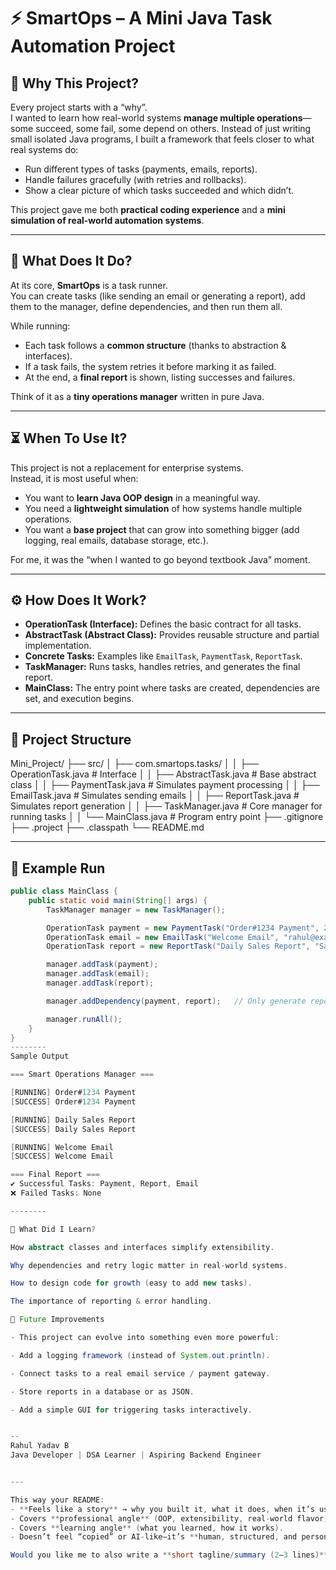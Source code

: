 # ⚡ SmartOps – A Mini Java Task Automation Project

## 🌱 Why This Project?
Every project starts with a “why”.  
I wanted to learn how real-world systems **manage multiple operations**—some succeed, some fail, some depend on others. Instead of just writing small isolated Java programs, I built a framework that feels closer to what real systems do:  

- Run different types of tasks (payments, emails, reports).  
- Handle failures gracefully (with retries and rollbacks).  
- Show a clear picture of which tasks succeeded and which didn’t.  

This project gave me both **practical coding experience** and a **mini simulation of real-world automation systems**.

---

## 🧩 What Does It Do?
At its core, **SmartOps** is a task runner.  
You can create tasks (like sending an email or generating a report), add them to the manager, define dependencies, and then run them all.  

While running:  
- Each task follows a **common structure** (thanks to abstraction & interfaces).  
- If a task fails, the system retries it before marking it as failed.  
- At the end, a **final report** is shown, listing successes and failures.  

Think of it as a **tiny operations manager** written in pure Java.

---

## ⏳ When To Use It?
This project is not a replacement for enterprise systems.  
Instead, it is most useful when:  
- You want to **learn Java OOP design** in a meaningful way.  
- You need a **lightweight simulation** of how systems handle multiple operations.  
- You want a **base project** that can grow into something bigger (add logging, real emails, database storage, etc.).  

For me, it was the “when I wanted to go beyond textbook Java” moment.

---

## ⚙️ How Does It Work?
- **OperationTask (Interface):** Defines the basic contract for all tasks.  
- **AbstractTask (Abstract Class):** Provides reusable structure and partial implementation.  
- **Concrete Tasks:** Examples like `EmailTask`, `PaymentTask`, `ReportTask`.  
- **TaskManager:** Runs tasks, handles retries, and generates the final report.  
- **MainClass:** The entry point where tasks are created, dependencies are set, and execution begins.  

---

## 📂 Project Structure
Mini_Project/
├── src/
│ ├── com.smartops.tasks/
│ │ ├── OperationTask.java # Interface
│ │ ├── AbstractTask.java # Base abstract class
│ │ ├── PaymentTask.java # Simulates payment processing
│ │ ├── EmailTask.java # Simulates sending emails
│ │ ├── ReportTask.java # Simulates report generation
│ │ ├── TaskManager.java # Core manager for running tasks
│ │ └── MainClass.java # Program entry point
├── .gitignore
├── .project
├── .classpath
└── README.md


---

## 🚀 Example Run
```java
public class MainClass {
    public static void main(String[] args) {
        TaskManager manager = new TaskManager();

        OperationTask payment = new PaymentTask("Order#1234 Payment", 2500.50);
        OperationTask email = new EmailTask("Welcome Email", "rahul@example.com", "Welcome to SmartOps 🚀");
        OperationTask report = new ReportTask("Daily Sales Report", "Sales");

        manager.addTask(payment);
        manager.addTask(email);
        manager.addTask(report);

        manager.addDependency(payment, report);   // Only generate report if payment succeeds

        manager.runAll();
    }
}
--------
Sample Output 

=== Smart Operations Manager ===

[RUNNING] Order#1234 Payment
[SUCCESS] Order#1234 Payment

[RUNNING] Daily Sales Report
[SUCCESS] Daily Sales Report

[RUNNING] Welcome Email
[SUCCESS] Welcome Email

=== Final Report ===
✔️ Successful Tasks: Payment, Report, Email
❌ Failed Tasks: None

--------

🌟 What Did I Learn?

How abstract classes and interfaces simplify extensibility.

Why dependencies and retry logic matter in real-world systems.

How to design code for growth (easy to add new tasks).

The importance of reporting & error handling.

🚧 Future Improvements

- This project can evolve into something even more powerful:

- Add a logging framework (instead of System.out.println).

- Connect tasks to a real email service / payment gateway.

- Store reports in a database or as JSON.

- Add a simple GUI for triggering tasks interactively.


--
Rahul Yadav B
Java Developer | DSA Learner | Aspiring Backend Engineer


---

This way your README:  
- **Feels like a story** → why you built it, what it does, when it’s useful.  
- Covers **professional angle** (OOP, extensibility, real-world flavor).  
- Covers **learning angle** (what you learned, how it works).  
- Doesn’t feel “copied” or AI-like—it’s **human, structured, and personal**.  

Would you like me to also write a **short tagline/summary (2–3 lines)** that you can put right under the project title, so recruiters immediately get the essence before reading everything?
